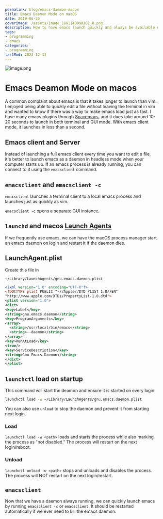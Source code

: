 ```yaml
---
permalink: blog/emacs-daemon-macos
title: Emacs Daemon Mode on macOS
date: 2019-06-25
coverimage: /assets/image_1661148998101_0.png
description: How to have emacs launch quickly and always be available on macos
tags:
- programming
- emacs
categories:
- programming
lastMod: 2023-12-13
---
```

![image.png](/assets/image_1661148998101_0.png)

# Emacs Deamon Mode on macos


A common complaint about emacs is that it takes longer to launch than vim. I enjoyed being able to quickly edit a file without leaving the terminal in vim and wanted to know if there was a way to make emacs load just as fast. I have many emacs plugins through [Spacemacs](https://www.spacemacs.org/), and it does take around 10-20 seconds to launch in both terminal and GUI mode. With emacs client mode, it launches in less than a second.

## Emacs client and Server


Instead of launching a full emacs client every time you want to edit a file, it's better to launch emacs as a daemon in headless mode when your computer starts up. If an emacs process is already running, you can connect to it using the `emacsclient` command.

## `emacsclient` and `emacsclient -c`


`emacsclient` launches a terminal client to a local emacs process and launches just as quickly as vim.

`emacsclient -c` opens a separate GUI instance.

## `launchd` and macos [Launch Agents](https://developer.apple.com/library/archive/documentation/MacOSX/Conceptual/BPSystemStartup/Chapters/Introduction.html "Launch Agents")


If we frequently use emacs, we can have the macOS process manager start an emacs daemon on login and restart it if the daemon dies.

## LaunchAgent.plist


Create this file in

`~/Library/LaunchAgents/gnu.emacs.daemon.plist`

``` xml
<?xml version="1.0" encoding="UTF-8"?>
<!DOCTYPE plist PUBLIC "-//Apple//DTD PLIST 1.0//EN"
"http://www.apple.com/DTDs/PropertyList-1.0.dtd">
<plist version="1.0">
<dict>
<key>Label</key>
<string>gnu.emacs.daemon</string>
<key>ProgramArguments</key>
<array>
  <string>/usr/local/bin/emacs</string>
  <string>--daemon</string>
</array>
<key>RunAtLoad</key>
<true/>
<key>ServiceDescription</key>
<string>Gnu Emacs Daemon</string>
</dict>
</plist>
```

## `launchctl` load on startup


This command will start the deamon and ensure it is started on every login.

``` bash
launchctl load -w ~/Library/LaunchAgents/gnu.emacs.daemon.plist
```

You can also use `unload` to stop the daemon and prevent it from starting next login.

### Load


`launchctl load -w <path>` loads and starts the process while also marking the process as "not disabled." The process will restart on the next login/reboot.

### Unload


`launchctl unload -w <path>` stops and unloads and disables the process. The process will NOT restart on the next login/restart.

## `emacsclient`


Now that we have a daemon always running, we can quickly launch emacs by running `emacsclient -c` or `emacsclient`. It should be restarted automatically if we ever need to kill the emacs daemon.
